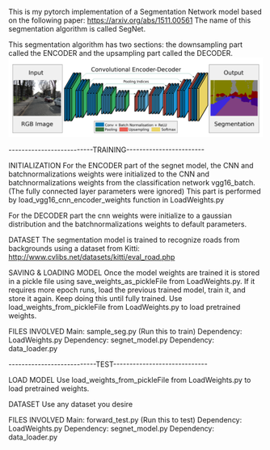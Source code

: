 This is my pytorch implementation of a Segmentation Network model based on the following paper:
https://arxiv.org/abs/1511.00561  The name of this segmentation algorithm is called SegNet.

This segmentation algorithm has two sections: the downsampling part called the ENCODER and the upsampling part called the DECODER.
![alt text](README_Images/Segnet.png "Description goes here")

--------------------------TRAINING------------------------

INITIALIZATION
For the ENCODER part of the segnet model, the CNN and batchnormalizations weights were initialized to the CNN and
batchnormalizations weights from the classification network vgg16_batch. (The fully connected layer parameters were ignored)
This part is performed by load_vgg16_cnn_encoder_weights function in LoadWeights.py

For the DECODER part the cnn weights were initialize to a gaussian distribution and the batchnormalizations weights to default parameters. 

DATASET
The segmentation model is trained to recognize roads from backgrounds using a dataset from Kitti:
http://www.cvlibs.net/datasets/kitti/eval_road.php

SAVING & LOADING MODEL
Once the model weights are trained it is stored in a pickle file using save_weights_as_pickleFile from LoadWeights.py. If it requires
more epoch runs, load the previous trained model, train it, and store it again. Keep doing this until fully trained. Use
load_weights_from_pickleFile from LoadWeights.py to load pretrained weights.

FILES INVOLVED
Main: sample_seg.py (Run this to train)
Dependency: LoadWeights.py
Dependency: segnet_model.py
Dependency: data_loader.py

---------------------------TEST-----------------------------

LOAD MODEL
Use load_weights_from_pickleFile from LoadWeights.py to load pretrained weights.

DATASET
Use any dataset you desire

FILES INVOLVED
Main: forward_test.py (Run this to test)
Dependency: LoadWeights.py
Dependency: segnet_model.py
Dependency: data_loader.py


